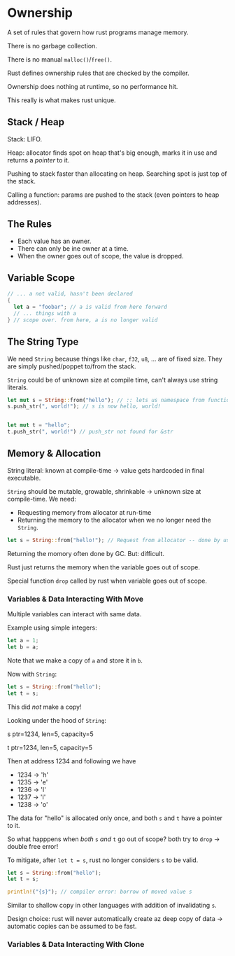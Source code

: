 # Ownership

A set of rules that govern how rust programs manage memory.
  
There is no garbage collection.
  
There is no manual `malloc()`/`free()`.
  
Rust defines ownership rules that are checked by the compiler.
  
Ownership does nothing at runtime, so no performance hit.
  
This really is what makes rust unique.

## Stack / Heap

Stack: LIFO.
  
Heap: allocator finds spot on heap that's big enough, marks it in use and returns a _pointer_ to it.
  
Pushing to stack faster than allocating on heap. Searching spot is just top of the stack.
  
Calling a function: params are pushed to the stack (even pointers to heap addresses).

## The Rules

* Each value has an owner.
* There can only be ine owner at a time.
* When the owner goes out of scope, the value is dropped.

## Variable Scope

```rust
// ... a not valid, hasn't been declared
{
  let a = "foobar"; // a is valid from here forward
  // ... things with a
} // scope over. from here, a is no longer valid
```

## The String Type

We need `String` because things like `char`, `f32`, `u8`, ... are of fixed size. They are simply pushed/poppet to/from the stack.
  
`String` could be of unknown size at compile time, can't always use string literals.

```rust
let mut s = String::from("hello"); // :: lets us namespace from function under String type
s.push_str(", world!"); // s is now hello, world!


let mut t = "hello";
t.push_str(", world!") // push_str not found for &str
```

## Memory & Allocation

String literal: known at compile-time -> value gets hardcoded in final executable.
  
`String` should be mutable, growable, shrinkable -> unknown size at compile-time. We need:
* Requesting memory from allocator at run-time
* Returning the memory to the allocator when we no longer need the `String`.

```rust
let s = String::from("hello!"); // Request from allocator -- done by us :)
```

Returning the momory often done by GC. But: difficult.
  
Rust just returns the memory when the variable goes out of scope.
  
Special function `drop` called by rust when variable goes out of scope.

### Variables & Data Interacting With Move

Multiple variables can interact with same data.
  
Example using simple integers:

```rust
let a = 1;
let b = a;
```

Note that we make a copy of `a` and store it in `b`.
  
Now with `String`:

```rust
let s = String::from("hello");
let t = s;
```

This did _not_ make a copy!
  
Looking under the hood of `String`:
  
s ptr=1234, len=5, capacity=5
  
t ptr=1234, len=5, capacity=5
  
Then at address 1234 and following we have
* 1234 -> 'h'
* 1235 -> 'e'
* 1236 -> 'l'
* 1237 -> 'l'
* 1238 -> 'o'
  
The data for "hello" is allocated only once, and both `s` and `t` have a pointer to it.
  
So what happpens when _both_ `s` _and_ `t` go out of scope? both try to `drop` -> double free error!
  
To mitigate, after `let t = s`, rust no longer considers `s` to be valid.

```rust
let s = String::from("hello");
let t = s;

println!("{s}"); // compiler error: borrow of moved value s
```

Similar to shallow copy in other languages with addition of invalidating `s`.
  
Design choice: rust will never automatically create az deep copy of data -> automatic copies can be assumed to be fast.

### Variables & Data Interacting With Clone
























































